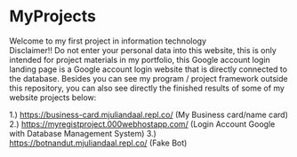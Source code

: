 # MyProjects
Welcome to my first project in information technology <br>
Disclaimer!! Do not enter your personal data into this website, this is only intended for project materials in my portfolio, this Google account login landing page is a Google account login website that is directly connected to the database.
Besides you can see my program / project framework outside this repository, you can also see directly the finished results of some of my website projects below:


1.) https://business-card.mjuliandaal.repl.co/ (My Business card/name card) <br>
2.) https://myregistproject.000webhostapp.com/ (Login Account Google with Database Management System)
3.) https://botnandut.mjuliandaal.repl.co/ (Fake Bot)

